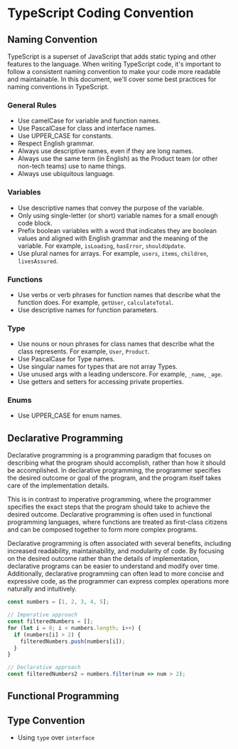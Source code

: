 # TypeScript Coding Convention

## Naming Convention

TypeScript is a superset of JavaScript that adds static typing and other features to the language. When writing TypeScript code, it's important to follow a consistent naming convention to make your code more readable and maintainable. In this document, we'll cover some best practices for naming conventions in TypeScript.

### General Rules

- Use camelCase for variable and function names.
- Use PascalCase for class and interface names.
- Use UPPER_CASE for constants.
- Respect English grammar.
- Always use descriptive names, even if they are long names.
- Always use the same term (in English) as the Product team (or other non-tech teams) use to name things.
- Always use ubiquitous language.

### Variables

- Use descriptive names that convey the purpose of the variable.
- Only using single-letter (or short) variable names for a small enough code block.
- Prefix boolean variables with a word that indicates they are boolean values and aligned with English grammar and the meaning of the variable. For example, `isLoading`, `hasError`, `shouldUpdate`.
- Use plural names for arrays. For example, `users`, `items`, `children`, `livesAssured`.

### Functions

- Use verbs or verb phrases for function names that describe what the function does. For example, `getUser`, `calculateTotal`.
- Use descriptive names for function parameters.

### Type

- Use nouns or noun phrases for class names that describe what the class represents. For example, `User`, `Product`.
- Use PascalCase for Type names.
- Use singular names for types that are not array Types.
- Use unused args with a leading underscore. For example, `_name`, `_age`.
- Use getters and setters for accessing private properties.

### Enums

- Use UPPER_CASE for enum names.

## Declarative Programming

Declarative programming is a programming paradigm that focuses on describing what the program should accomplish, rather than how it should be accomplished. In declarative programming, the programmer specifies the desired outcome or goal of the program, and the program itself takes care of the implementation details.

This is in contrast to imperative programming, where the programmer specifies the exact steps that the program should take to achieve the desired outcome. Declarative programming is often used in functional programming languages, where functions are treated as first-class citizens and can be composed together to form more complex programs.

Declarative programming is often associated with several benefits, including increased readability, maintainability, and modularity of code. By focusing on the desired outcome rather than the details of implementation, declarative programs can be easier to understand and modify over time. Additionally, declarative programming can often lead to more concise and expressive code, as the programmer can express complex operations more naturally and intuitively.

```typescript
const numbers = [1, 2, 3, 4, 5];

// Imperative approach
const filteredNumbers = [];
for (let i = 0; i < numbers.length; i++) {
  if (numbers[i] > 2) {
    filteredNumbers.push(numbers[i]);
  }
}

// Declarative approach
const filteredNumbers2 = numbers.filter(num => num > 2);
```

## Functional Programming

## Type Convention

- Using `type` over `interface`
